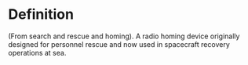 # Definition

(From search and rescue and homing). A radio homing device originally
designed for personnel rescue and now used in spacecraft recovery
operations at sea.
